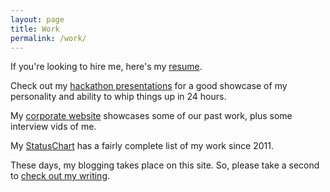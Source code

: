```yaml
---
layout: page
title: Work
permalink: /work/
---
```


If you're looking to hire me, here's my [resume](http://new.davidykay.com.s3.amazonaws.com/Resume.pdf).

Check out my [hackathon presentations](https://www.youtube.com/watch?v=tXJhioQfUAc&list=PL87766F627E9999C0&index=7) for a good showcase of my personality and ability to whip things up in 24 hours.

My [corporate website](http://www.gargoyle.co/) showcases some of our past work, plus some interview vids of me.

My [StatusChart](https://www.statuschart.com/davidykay) has a fairly complete list of my work since 2011.

These days, my blogging takes place on this site. So, please take a second to [check out my writing](/posts).
